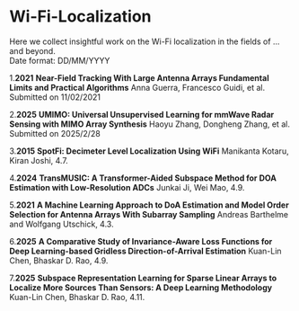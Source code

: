 # Wi-Fi-Localization
Here we collect insightful work on the Wi-Fi localization in the fields of ... and beyond.  
Date format: DD/MM/YYYY  

1.**2021**  **Near-Field Tracking With Large Antenna Arrays Fundamental Limits and Practical Algorithms**
Anna Guerra, Francesco Guidi, et al.  
Submitted on 11/02/2021

2.**2025**  **UMIMO: Universal Unsupervised Learning for mmWave Radar Sensing with MIMO Array Synthesis**
Haoyu Zhang, Dongheng Zhang, et al. 
Submitted on 2025/2/28

3.**2015**  **SpotFi: Decimeter Level Localization Using WiFi**
Manikanta Kotaru, Kiran Joshi, 4.7.

4.**2024**  **TransMUSIC: A Transformer-Aided Subspace Method for DOA Estimation with Low-Resolution ADCs**
Junkai Ji, Wei Mao, 4.9.

5.**2021**  **A Machine Learning Approach to DoA Estimation and Model Order Selection for Antenna Arrays With Subarray Sampling**
Andreas Barthelme and Wolfgang Utschick, 4.3.

6.**2025**  **A Comparative Study of Invariance-Aware Loss Functions for Deep Learning-based Gridless Direction-of-Arrival Estimation**
Kuan-Lin Chen, Bhaskar D. Rao, 4.9.

7.**2025**  **Subspace Representation Learning for Sparse Linear Arrays to Localize More Sources Than Sensors: A Deep Learning Methodology**
Kuan-Lin Chen, Bhaskar D. Rao, 4.11.
